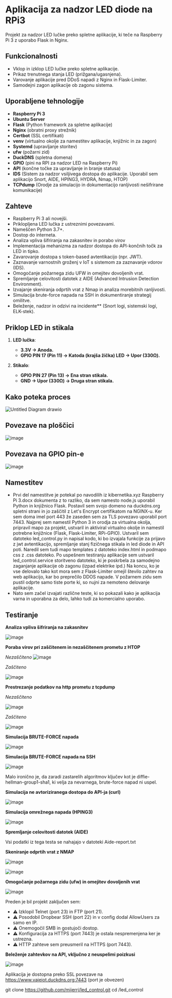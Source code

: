 # Aplikacija za nadzor LED diode na RPi3

Projekt za nadzor LED lučke preko spletne aplikacije, ki teče na Raspberry Pi 3 z uporabo Flask in Nginx.

## Funkcionalnosti
- Vklop in izklop LED lučke preko spletne aplikacije.
- Prikaz trenutnega stanja LED (prižgana/ugasnjena).
- Varovanje aplikacije pred DDoS napadi z Nginx in Flask-Limiter.
- Samodejni zagon aplikacije ob zagonu sistema.

## Uporabljene tehnologije
- **Raspberry Pi 3**
- **Ubuntu Server**
- **Flask** (Python framework za spletne aplikacije)
- **Nginx** (obratni proxy strežnik)
- **Certbot** (SSL certifikati)
- **venv** (virtualno okolje za namestitev aplikacije, knjižnic in za zagon)
- **Systemd** (upravljanje storitev)
- **ufw** (požarni zid)
- **DuckDNS** (spletna domena)
- **GPIO** (pini na RPI za nadzor LED na Raspberry Pi)
- **API** (končne točke za upravljanje in branje statusa)
- **IDS** (Sistem za nadzor vsiljivega dostopa do aplikacije. Uporabil sem aplikacijo Snort, AIDE, HPING3, HYDRA, Nmap, HTOP)
- **TCPdump** (Orodje za simulacijo in dokumentacijo ranljivosti nešifrirane komunikacije)

## Zahteve
- Raspberry Pi 3 ali novejši.
- Priklopljena LED lučka z ustreznimi povezavami.
- Nameščen Python 3.7+.
- Dostop do interneta.
- Analiza vpliva šifriranja na zakasnitev in porabo virov
- Implementacija mehanizma za nadzor dostopa do API-končnih točk za LED in tipko.
- Zavarovanje dostopa s token-based avtentikacijo (npr. JWT).
- Zaznavanje varnostnih groženj v IoT s sistemom za zaznavanje vdorov (IDS).
- Omogočanje požarnega zidu UFW in omejitev dovoljenih vrat.
- Spremljanje celovitosti datotek z AIDE (Advanced Intrusion Detection Environment).
- Izvajanje skeniranja odprtih vrat z Nmap in analiza morebitnih ranljivosti.
- Simulacija brute-force napada na SSH in dokumentiranje strategij omilitve.
- Beleženje, nadzor in odzivi na incidente** (Snort logi, sistemski logi, ELK-stek).

## Priklop LED in stikala
1. **LED lučka**:
   - **3.3V → Anoda.**
   - **GPIO PIN 17 (Pin 11) → Katoda (krajša žička) LED → Upor (330Ω).**

2. **Stikalo**:
   - **GPIO PIN 27 (Pin 13) → Ena stran stikala.**
   - **GND → Upor (330Ω) → Druga stran stikala.**
  
## Kako poteka proces 

![Untitled Diagram drawio](https://github.com/user-attachments/assets/e2060c26-4790-4479-b12a-36d3b4fa2e5b)

## Povezave na ploščici

![image](https://github.com/user-attachments/assets/fa1255df-2566-42ba-93af-bcb26f6c2a6d)

## Povezava na GPIO pin-e

![image](https://github.com/user-attachments/assets/fece4070-1c53-4236-9735-d94242a190cb)


## Namestitev
- Prvi del namestitve je potekal po navodilih iz kibernetika.xyz Raspberry Pi 3.docx dokumenta z to razliko, da sem namesto node.js uporabil Python in knjižnico Flask. Postavil sem svojo domeno na duckdns.org spletni strani in jo zaščitil z Let's Encrypt certifikatom na NGINX-u. Ker sem doma imel port 443 že zaseden sem za TLS povezavo uporabil port 7443. Najprej sem namestil Python 3 in orodja za virtualna okolja, pripravil mapo za projekt, ustvaril in aktiviral virtualno okolje in namestil potrebne knjižnice (Flask, Flask-Limiter, RPi-GPIO). Ustvaril sem datoteko led_control.py in napisal kodo, ki bo izvajala funkcije za prijavo z jwt avtentikacijo, spremljanje stanj fizičnega stikala in led diode in API poti. Naredil sem tudi mapo templates z datoteko index.html in podmapo css z .css datoteko. Po uspešnem testiranju aplikacije sem ustvaril led_control.service storitveno datoteko, ki je poskrbela za samodejno zaganjanje aplikacije ob zagonu (izpad elektrike ipd.) Na koncu, ko je vse delovalo tako kot mora sem z Flask-Limiter omejil število zahtev na web aplikacijo, kar bo preprečilo DDOS napade. V požarnem zidu sem pustil odprte samo tiste porte ki, so nujni za nemoteno delovanje aplikacije.
- Nato sem začel izvajati različne teste, ki so pokazali kako je aplikacija varna in uporabna za delo, lahko tudi za komercialno uporabo.

## Testiranje

**Analiza vpliva šifriranja na zakasnitev**  

![image](https://github.com/user-attachments/assets/7bc5c77b-861b-4d01-b226-c835a8131f44)


**Poraba virov pri zaščitenem in nezaščitenem prometu z HTOP**


*Nezaščiteno*
![image](https://github.com/user-attachments/assets/f87ac3e4-ef9c-45f3-bd65-2274e9c79d33)


*Zaščiteno*

![image](https://github.com/user-attachments/assets/76d96fb2-f9a5-4898-a049-8ac4c6595637)


**Prestrezanje podatkov na http prometu z tcpdump**

*Nezaščiteno*

![image](https://github.com/user-attachments/assets/0a645eea-22e3-47b1-8632-fba6a358c591)

*Zaščiteno*

![image](https://github.com/user-attachments/assets/2a65cc3a-437d-44cd-ab6f-593becc61ff9)


**Simulacija BRUTE-FORCE napada**

![image](https://github.com/user-attachments/assets/4de0cc7f-896a-4778-b40f-050e867a75bf)


**Simulacija BRUTE-FORCE napada na SSH**

![image](https://github.com/user-attachments/assets/3b35d16d-b8f3-4aa9-b826-20a25d5fc0af)

Malo ironično je, da zaradi zastarelih algoritmov ključev kot je diffie-hellman-group1-sha1, ki velja za nevarnega, brute-force napad ni uspel.


**Simulacija ne avtoriziranega dostopa do API-ja (curl)**

![image](https://github.com/user-attachments/assets/53aca40e-c664-4055-9bb5-c590dfe6945b)


**Simulacija omrežnega napada (HPING3)**

![image](https://github.com/user-attachments/assets/075c9d08-13d7-401e-b3ed-f87a7c267b36)


**Spremljanje celovitosti datotek (AIDE)**

Vsi podatki iz tega testa se nahajajo v datoteki Aide-report.txt


**Skeniranje odprtih vrat z NMAP**

![image](https://github.com/user-attachments/assets/b954f752-e76f-4b66-b938-0486966a6b2b)

![image](https://github.com/user-attachments/assets/80b911e9-e7c7-45c7-85a1-1cbccebb7950)


**Omogočanje požarnega zidu (ufw) in omejitev dovoljenih vrat**

![image](https://github.com/user-attachments/assets/0c5205d0-5bb9-4afa-b5ab-c00d5673fc8e)

Preden je bil projekt zaključen sem:
- ⚠️ Izklopil Telnet (port 23) in FTP (port 21).
- ⚠️ Posodobil Dropbear SSH (port 22) in v config dodal AllowUsers za samo en IP.
- ⚠️ Onemogočil SMB in gostujoči dostop.
- ⚠️ Konfiguracija za HTTPS (port 7443) je ostala nespremenjena ker je ustrezna.
- ⚠️ HTTP zahteve sem preusmeril na HTTPS (port 7443).



**Beleženje zahtevkov na API, vključno z neuspelimi poizkusi**

![image](https://github.com/user-attachments/assets/0103b5f0-b3be-45ef-88b2-678c6b96e4ca)


Aplikacija je dostopna preko SSL povezave na https://www.vajeiot.duckdns.org:7443 (port je obvezen)
        
git clone https://github.com/mijerrj/led_control.git
cd /led_control
